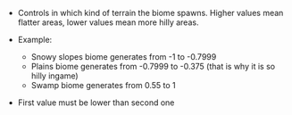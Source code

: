 * Controls in which kind of terrain the biome spawns. Higher values mean flatter areas, lower values mean more hilly areas.


* Example:
  * Snowy slopes biome generates from -1 to -0.7999
  * Plains biome generates from -0.7999 to -0.375 (that is why it is so hilly ingame)
  * Swamp biome generates from 0.55 to 1
  
    
* First value must be lower than second one